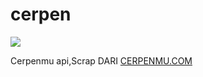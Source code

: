 # cerpen
<img src="https://2.bp.blogspot.com/-CHF7aGH98q4/U5F-5l3y4-I/AAAAAAAAAHU/RonOrgTn1ZI/s1600/133.jpg"></img>

Cerpenmu api,Scrap DARI <a href="http://cerpenmu.com/category/">CERPENMU.COM</a>
